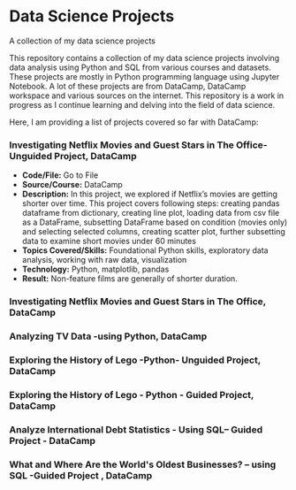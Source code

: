# Data Science Projects
A collection of my data science projects

This repository contains a collection of my data science projects involving data analysis using Python and SQL from various courses and datasets. These projects are mostly in Python programming language using Jupyter Notebook. 
A lot of these projects are from DataCamp, DataCamp workspace and various sources on the internet. This repository is a work in progress as I continue learning and delving into the field of data science.

Here, I am providing a list of projects covered so far with DataCamp:
### Investigating Netflix Movies and Guest Stars in The Office- Unguided Project, DataCamp 
* **Code/File:** Go to File
* **Source/Course:** DataCamp
* **Description:** In this project, we explored if Netflix’s movies are getting shorter over time. This project covers following steps: creating pandas dataframe from dictionary, creating line plot, loading data from csv file as a DataFrame, subsetting DataFrame based on condition (movies only)  and selecting selected columns, creating scatter plot, further subsetting data to examine short movies under 60 minutes 
* **Topics Covered/Skills:** Foundational Python skills, exploratory data analysis, working with raw data, visualization
* **Technology:**  Python, matplotlib, pandas
* **Result:** Non-feature films are generally of shorter duration.


###  Investigating Netflix Movies and Guest Stars in The Office, DataCamp


### Analyzing TV Data -using Python, DataCamp
### Exploring the History of Lego -Python- Unguided Project, DataCamp
### Exploring the History of Lego - Python - Guided Project, DataCamp
### Analyze International Debt Statistics - Using SQL– Guided Project - DataCamp
###	What and Where Are the World's Oldest Businesses? – using SQL -Guided Project , DataCamp
